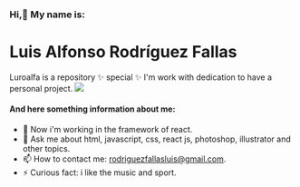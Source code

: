 ### Hi,👋 My name is:
# Luis Alfonso Rodríguez Fallas

Luroalfa is a repository ✨ special ✨ I'm work with dedication to have a personal project.
![](https://images.pexels.com/photos/735911/pexels-photo-735911.jpeg)

#### And here something information about me:

- 🔭 Now i'm working in the framework of react.
- 💬 Ask me about html, javascript, css, react js, photoshop, illustrator and other topics.
- 📫 How to contact me: rodriguezfallasluis@gmail.com.
- ⚡ Curious fact: i like the music and sport.
